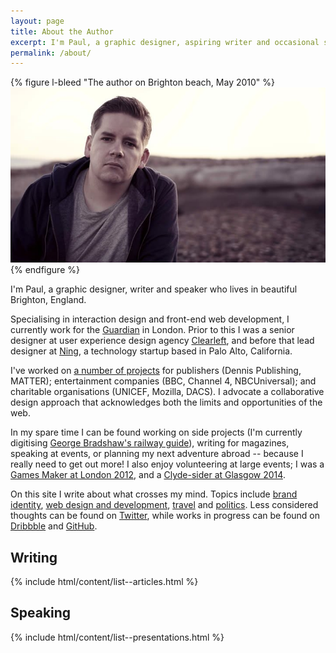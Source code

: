 ```yaml
---
layout: page
title: About the Author
excerpt: I'm Paul, a graphic designer, aspiring writer and occasional speaker who lives in beautiful Brighton, England.
permalink: /about/
---
```

{% figure l-bleed "The author on Brighton beach, May 2010" %}
![](/assets/images/about/author.jpg)
{% endfigure %}

I'm Paul, a graphic designer, writer and speaker who lives in beautiful Brighton, England.

Specialising in interaction design and front-end web development, I currently work for the [Guardian][1] in London. Prior to this I was a senior designer at user experience design agency [Clearleft][2], and before that lead designer at [Ning][3], a technology startup based in Palo Alto, California.

I've worked on [a number of projects][4] for publishers (Dennis Publishing, MATTER); entertainment companies (BBC, Channel 4, NBCUniversal); and charitable organisations (UNICEF, Mozilla, DACS). I advocate a collaborative design approach that acknowledges both the limits and opportunities of the web.

In my spare time I can be found working on side projects (I'm currently digitising [George Bradshaw's railway guide][5]), writing for magazines, speaking at events, or planning my next adventure abroad -- because I really need to get out more! I also enjoy volunteering at large events; I was a [Games Maker at London 2012][6], and a [Clyde-sider at Glasgow 2014][7].

On this site I write about what crosses my mind. Topics include [brand identity][8], [web design and development][9], [travel][9] and [politics][10]. Less considered thoughts can be found on [Twitter][11], while works in progress can be found on [Dribbble][12] and [GitHub][13].

## Writing
{% include html/content/list--articles.html %}

## Speaking
{% include html/content/list--presentations.html %}

[1]: http://www.theguardian.com/uk
[2]: http://clearleft.com/
[3]: http://ning.com/
[4]: /projects/
[5]: http://bradshawsguide.org/
[6]: /2012/09/games_maker
[7]: /2014/08/raising_the_games
[8]: /tags/brand-identity
[9]: /tags/web-design-and-development
[10]: /tags/politics
[11]: https://twitter.com/paulrobertlloyd
[12]: https://dribbble.com/paulrobertlloyd
[13]: https://github.com/paulrobertlloyd
